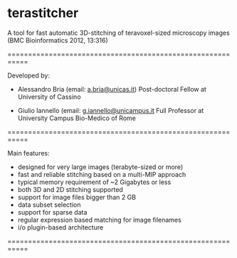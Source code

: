 terastitcher
===========================================================

A tool for fast automatic 3D-stitching of teravoxel-sized 
microscopy images (BMC Bioinformatics 2012, 13:316)

===========================================================

Developed by:

- Alessandro Bria (email: a.bria@unicas.it)
  Post-doctoral Fellow at University of Cassino

- Giulio Iannello (email: g.iannello@unicampus.it
  Full Professor at University Campus Bio-Medico of Rome
  
===========================================================

Main features:

- designed for very large images (terabyte-sized or more)
- fast and reliable stitching based on a multi-MIP approach
- typical memory requirement of ~2 Gigabytes or less
- both 3D and 2D stitching supported
- support for image files bigger than 2 GB 
- data subset selection
- support for sparse data
- regular expression based matching for image filenames
- i/o plugin-based architecture

===========================================================
